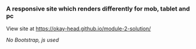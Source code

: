 ### A responsive site which renders differently for mob, tablet and pc

View site at https://okay-head.github.io/module-2-solution/

_No Bootstrap, js used_